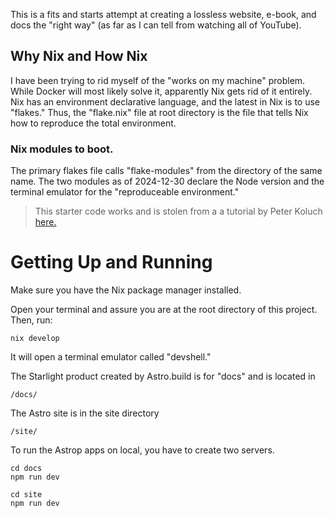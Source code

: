This is a fits and starts attempt at creating a lossless website, e-book, and docs the "right way" (as far as I can tell from watching all of YouTube).

## Why Nix and How Nix

I have been trying to rid myself of the "works on my machine" problem. While Docker will most likely solve it, apparently Nix gets rid of it entirely. Nix has an environment declarative language, and the latest in Nix is to use "flakes." Thus, the "flake.nix" file at root directory is the file that tells Nix how to reproduce the total environment.

### Nix modules to boot.

The primary flakes file calls "flake-modules" from the directory of the same name. The two modules as of 2024-12-30 declare the Node version and the terminal emulator for the "reproduceable environment."

> This starter code works and is stolen from a a tutorial by Peter Koluch [here.](https://blog.eigenvalue.net/2024-astro-starlight-with-nix/)

# Getting Up and Running

Make sure you have the Nix package manager installed.

Open your terminal and assure you are at the root directory of this project. Then, run:

```
nix develop
```

It will open a terminal emulator called "devshell."

The Starlight product created by Astro.build is for "docs" and is located in

```
/docs/
```

The Astro site is in the site directory

```
/site/
```

To run the Astrop apps on local, you have to create two servers.

```
cd docs
npm run dev
```

```
cd site
npm run dev
```
